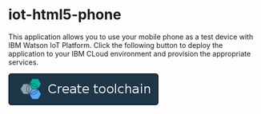 # iot-html5-phone

This application allows you to use your mobile phone as a test device with IBM Watson IoT Platform.  Click the following button to deploy the application to your IBM CLoud environment and provision the appropriate services.

[![Create Toolchain](https://github.com/amprasanna/images/blob/master/Toolchain.png)](https://console.ng.bluemix.net/devops/setup/deploy?repository=https://github.com/CorinneBacle/html5-phone)
